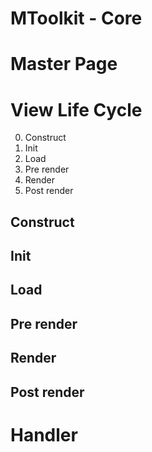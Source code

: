 # MToolkit - Core

Master Page
===========


View Life Cycle
===============

0. Construct
1. Init
2. Load
3. Pre render
4. Render
5. Post render

Construct
---------

Init
----

Load
----

Pre render
----------

Render
------

Post render
-----------

Handler
=======


